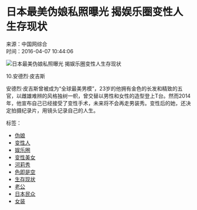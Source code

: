 # 日本最美伪娘私照曝光 揭娱乐圈变性人生存现状

来源：中国网综合  
时间：2016-04-07 10:44:06

![日本最美伪娘私照曝光 揭娱乐圈变性人生存现状](http://images.china.cn/attachement/jpg/site1000/20160407/c03fd543ecb018700e3f25.jpg)

10.安德烈·皮吉斯

安德烈·皮吉斯曾被成为“全球最美男模”，23岁的他拥有金色的长发和精致的五官，以雌雄难辨的风格独树一帜，曾交替以男性和女性的造型登上T台。然而2014年，他宣布自己已经接受了变性手术，未来将不会再走男装秀。变性后的她，还决定拍摄纪录片，用镜头记录自己的人生。

标签：
- [伪娘](http://search.chinadaily.com.cn/searchcn.jsp?searchText=%E4%BC%AA%E5%A8%98)
- [变性人](http://search.chinadaily.com.cn/searchcn.jsp?searchText=%E5%8F%98%E6%80%A7%E4%BA%BA)
- [娱乐圈](http://search.chinadaily.com.cn/searchcn.jsp?searchText=%E5%A8%B1%E4%B9%90%E5%9C%88)
- [变性美女](http://search.chinadaily.com.cn/searchcn.jsp?searchText=%E5%8F%98%E6%80%A7%E7%BE%8E%E5%A5%B3)
- [河莉秀](http://search.chinadaily.com.cn/searchcn.jsp?searchText=%E6%B2%B3%E8%8E%89%E7%A7%80)
- [色即是空](http://search.chinadaily.com.cn/searchcn.jsp?searchText=%E8%89%B2%E5%8D%B3%E6%98%AF%E7%A9%BA)
- [生存现状](http://search.chinadaily.com.cn/searchcn.jsp?searchText=%E7%94%9F%E5%AD%98%E7%8E%B0%E7%8A%B6)
- [老公](http://search.chinadaily.com.cn/searchcn.jsp?searchText=%E8%80%81%E5%85%AC)
- [日本民众](http://search.chinadaily.com.cn/searchcn.jsp?searchText=%E6%97%A5%E6%9C%AC%E6%B0%91%E4%BC%97)
- [女装](http://search.chinadaily.com.cn/searchcn.jsp?searchText=%E5%A5%B3%E8%A3%85)